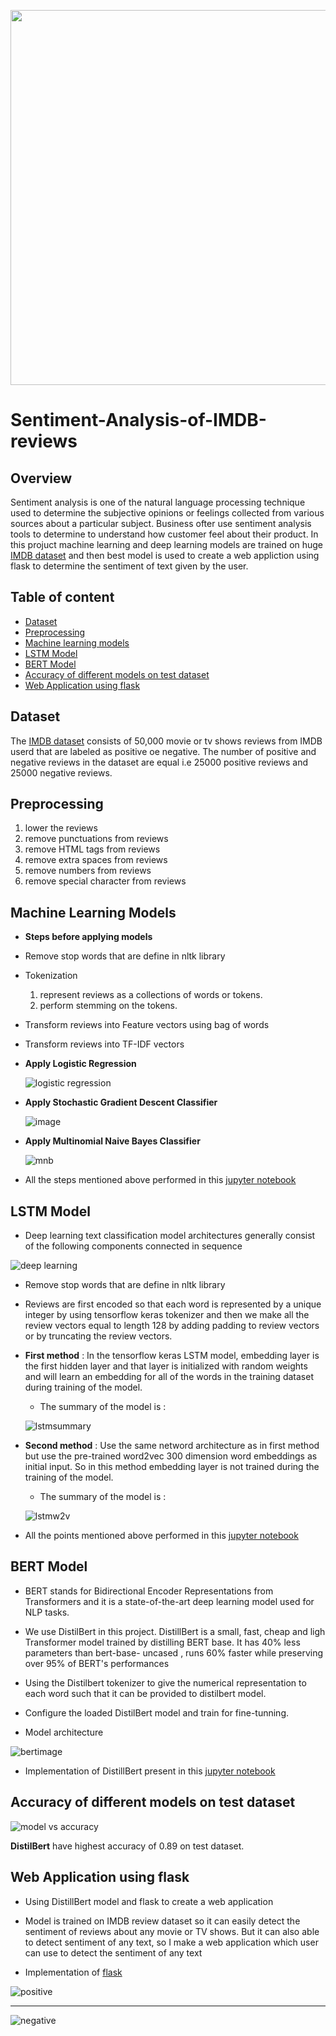<p align="center">
<img width="600" src="https://th.bing.com/th/id/OIP.w5f2GKn-IkrCKzFPQVa1yQHaEL?pid=ImgDet&rs=1"
 </p>

# Sentiment-Analysis-of-IMDB-reviews
## Overview 
Sentiment analysis is one of the  natural language processing technique used to determine the subjective opinions or feelings collected from various sources about a particular subject. Business ofter use sentiment analysis tools to determine to understand how customer feel about their product. In this projuct machine learning and deep learning models are trained on huge [IMDB dataset](https://www.kaggle.com/lakshmi25npathi/imdb-dataset-of-50k-movie-reviews)  and  then best model is used to create a web appliction using flask to determine the sentiment of text given by the user.
 
 ## Table of content
 <!--ts-->
  * [Dataset](#dataset)
  * [Preprocessing](#preprocessing)
  * [Machine learning models](#machine-learning-models)
  * [LSTM Model](#lstm-model)
  * [BERT Model](#bert-model)
  * [Accuracy of different models on test dataset](#accuracy-of-different-models-on-test-dataset)
  * [Web Application using flask](#web-application-using-flask)
 <!--te-->
  
## Dataset
The [IMDB dataset](https://www.kaggle.com/lakshmi25npathi/imdb-dataset-of-50k-movie-reviews) consists of 50,000 movie or tv shows reviews from IMDB userd that are labeled as positive oe negative. The number of positive and negative reviews in the dataset are equal i.e 25000 positive reviews and 25000 negative reviews. 

## Preprocessing
  1. lower the reviews 
  2. remove punctuations from reviews 
  3. remove HTML tags from reviews
  4. remove extra spaces from reviews 
  5. remove numbers from reviews  
  6. remove special character from reviews 

## Machine Learning Models
* **Steps before applying models**
  
 * Remove stop words that are define in nltk library
  
 * Tokenization
    1. represent reviews as a collections of words or tokens.
    2. perform stemming on the tokens.
  
  * Transform reviews into Feature vectors using bag of words
  
  * Transform reviews into TF-IDF vectors
 
* **Apply Logistic Regression**
  
    ![logistic regression](https://user-images.githubusercontent.com/50082770/125299878-2baeef00-e347-11eb-84f4-337b3ca7385a.png)
  
* **Apply Stochastic Gradient Descent Classifier**
  
  ![image](https://user-images.githubusercontent.com/50082770/125300580-cdced700-e347-11eb-917a-07d995c62bd5.png)

* **Apply Multinomial Naive Bayes Classifier**
  
  ![mnb](https://user-images.githubusercontent.com/50082770/125300934-1dad9e00-e348-11eb-83d2-63e8d1ed4017.png)

 * All the steps mentioned above performed in this [jupyter notebook](https://github.com/yashtyagithub/Sentiment-Analysis-of-IMDB-reviews/blob/master/different_models.ipynb)

## LSTM Model
 
 * Deep learning text classification model  architectures generally consist of the following components connected in sequence
  
  ![deep learning](https://user-images.githubusercontent.com/50082770/125319351-505f9280-e358-11eb-9ccf-c04bbf9b8558.png)
  
 * Remove stop words that are define in nltk library
 
 * Reviews are first encoded so that each word is represented by a unique integer by using  tensorflow keras tokenizer and then we make all the review vectors equal to length 128 by     adding padding to  review vectors or by truncating the review vectors.
  
 * **First method** : In the tensorflow keras LSTM  model, embedding layer is the first hidden layer and that layer is initialized with random weights and will learn an embedding for    all of the words in the training dataset during training of the model. 
   * The summary of the model is :
    
    ![lstmsummary](https://user-images.githubusercontent.com/50082770/125331571-c6b6c180-e365-11eb-8545-a26e6a8af786.png)

 *  **Second method** : Use the same netword architecture as in first method but use the pre-trained word2vec 300 dimension word embeddings as initial input. So in this method            embedding layer is not trained during the training of the model.
  
    * The summary of the model is :
  
     ![lstmw2v](https://user-images.githubusercontent.com/50082770/125331146-39736d00-e365-11eb-9b7c-5f3a3773763e.png)

 * All the points mentioned above performed in this [jupyter notebook](https://github.com/yashtyagithub/Sentiment-Analysis-of-IMDB-reviews/blob/master/LSTM.ipynb)
  
## BERT Model
 * BERT stands for Bidirectional Encoder Representations from Transformers and it is a state-of-the-art deep learning model used for NLP tasks.
  
 * We use DistilBert in this project. DistillBert is a small, fast, cheap and ligh Transformer model trained by distilling BERT base. It has 40% less parameters than bert-base-          uncased , runs 60% faster while preserving over 95% of BERT's performances
  
 * Using the Distilbert tokenizer to give the numerical representation to each word such that it can be provided to distilbert model.
  
 * Configure the loaded DistilBert model and train for fine-tunning.
 
 * Model architecture
  
  ![bertimage](https://user-images.githubusercontent.com/50082770/125338168-7e030680-e36d-11eb-975e-ca7e4f44562e.png)

 * Implementation of DistillBert present in this [jupyter notebook](https://github.com/yashtyagithub/Sentiment-Analysis-of-IMDB-reviews/blob/master/Distillbert.ipynb)
  
## Accuracy of different models on test dataset
  
  ![model vs accuracy](https://user-images.githubusercontent.com/50082770/125339815-53b24880-e36f-11eb-89ed-79376f8b2cb8.png)
 
  **DistilBert** have highest accuracy of 0.89 on test dataset. 

## Web Application using flask
 * Using DistillBert model and flask to create a web application
 
 * Model is trained on IMDB review dataset so it can easily detect the sentiment of reviews about any movie or TV shows. But it can also able to detect sentiment of any text, so I      make a web application which user can use to detect the sentiment of any text
 
 * Implementation of [flask](https://github.com/yashtyagithub/Sentiment-Analysis-of-IMDB-reviews/blob/master/application.py)
 
![positive](https://user-images.githubusercontent.com/50082770/125469867-7864f3b3-29b4-451b-9197-614f88746e57.png)
___
![negative](https://user-images.githubusercontent.com/50082770/125469939-10d06f8a-96fa-4346-a3de-b172a3af5b62.png)

  
  

